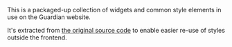 This is a packaged-up collection of widgets and common style elements in use on the Guardian website.

It's extracted from [the original source code](https://github.com/guardian/frontend/tree/main/static/src/stylesheets/components) to enable easier re-use of styles outside the frontend.
